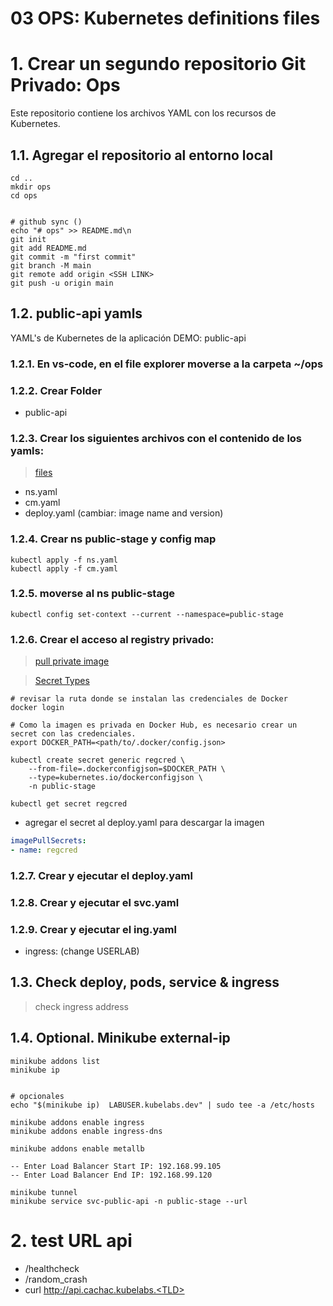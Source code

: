 
# 03 OPS: Kubernetes definitions files <!-- omit in toc -->

# 1. Crear un segundo repositorio Git Privado: Ops
Este repositorio contiene los archivos YAML con los recursos de Kubernetes.

## 1.1. Agregar el repositorio al entorno local
```
cd ..
mkdir ops
cd ops


# github sync ()
echo "# ops" >> README.md\n
git init
git add README.md
git commit -m "first commit"
git branch -M main
git remote add origin <SSH LINK>
git push -u origin main
```

## 1.2. public-api yamls
YAML's de Kubernetes de la aplicación DEMO: public-api


### 1.2.1. En vs-code, en el file explorer moverse a la carpeta ~/ops

### 1.2.2. Crear Folder
- public-api

### 1.2.3. Crear los siguientes archivos con el contenido de los yamls:

>[files](./assets/apps-files/public-api/)

- ns.yaml
- cm.yaml
- deploy.yaml (cambiar: image name and version)

### 1.2.4. Crear ns public-stage y config map
```
kubectl apply -f ns.yaml
kubectl apply -f cm.yaml
```
### 1.2.5. moverse al ns public-stage
```
kubectl config set-context --current --namespace=public-stage
```

### 1.2.6. Crear el acceso al registry privado:

> [pull private image](https://kubernetes.io/docs/tasks/configure-pod-container/pull-image-private-registry/)

> [Secret Types](https://kubernetes.io/docs/concepts/configuration/secret/#secret-types)
```vim
# revisar la ruta donde se instalan las credenciales de Docker
docker login

# Como la imagen es privada en Docker Hub, es necesario crear un secret con las credenciales.
export DOCKER_PATH=<path/to/.docker/config.json>

kubectl create secret generic regcred \
    --from-file=.dockerconfigjson=$DOCKER_PATH \
    --type=kubernetes.io/dockerconfigjson \
    -n public-stage

kubectl get secret regcred
```

- agregar el secret al deploy.yaml para descargar la imagen
```yaml
imagePullSecrets:
- name: regcred
```
### 1.2.7. Crear y ejecutar el deploy.yaml
### 1.2.8. Crear y ejecutar el svc.yaml
### 1.2.9. Crear y ejecutar el ing.yaml

- ingress: (change USERLAB)

## 1.3. Check deploy, pods, service & ingress
> check ingress address

## 1.4. Optional. Minikube external-ip
```vim
minikube addons list
minikube ip


# opcionales
echo "$(minikube ip)  LABUSER.kubelabs.dev" | sudo tee -a /etc/hosts

minikube addons enable ingress
minikube addons enable ingress-dns

minikube addons enable metallb

-- Enter Load Balancer Start IP: 192.168.99.105
-- Enter Load Balancer End IP: 192.168.99.120

minikube tunnel
minikube service svc-public-api -n public-stage --url
```
# 2. test URL api
- /healthcheck
- /random_crash
- curl http://api.cachac.kubelabs.<TLD>
